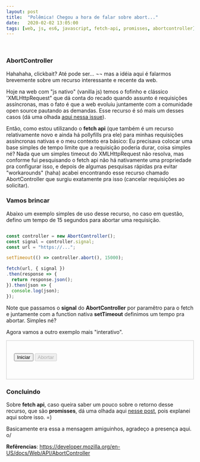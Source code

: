 ```yaml
---
layout: post
title:  "Polêmica! Chegou a hora de falar sobre abort..."
date:   2020-02-02 13:05:00
tags: [web, js, es6, javascript, fetch-api, promisses, abortcontroller]
---
```


<br />

### AbortController

Hahahaha, clickbait? Até pode ser... ¬¬ mas a idéia aqui é falarmos brevemente sobre um recurso interessante e recente da web.

Hoje na web com "js nativo" (vanilla js) temos o fofinho e clássico 'XMLHttpRequest" que dá conta do recado quando assunto é requisições assíncronas, mas o fato é que a web evoluiu juntamente com a comunidade open source pautando as demandas. Esse recurso é só mais um desses casos (dá uma olhada <a href="https://github.com/whatwg/fetch/issues/27" target="_blank" title="https://github.com/whatwg/fetch/issues/27">aqui nessa issue</a>).

Então, como estou utilizando o <b>fetch api</b> (que também é um recurso relativamente novo e ainda há pollyfills pra ele) para minhas requisições assíncronas nativas e o meu contexto era básico: Eu precisava colocar uma base simples de tempo limite que a requisição poderia durar, coisa simples né? Nada que um simples timeout do XMLHttpRequest não resolva, mas conforme fui pesquisando o fetch api não há nativamente uma propriedade pra configurar isso, e depois de algumas pesquisas rápidas pra evitar "workarounds" (haha) acabei encontrando esse recurso chamado AbortController que surgiu exatamente pra isso (cancelar requisições ao solicitar).

### Vamos brincar

Abaixo um exemplo simples de uso desse recurso, no caso em questão, defino um tempo de 15 segundos para abortar uma requisição.

```javascript

const controller = new AbortController();
const signal = controller.signal;
const url = "https://...";

setTimeout(() => controller.abort(), 15000);

fetch(url, { signal })
.then(response => {
  return response.json();
}).then(json => {
  console.log(json);
});

```

Note que passamos o <b>signal</b> do <b>AbortController</b> por paramêtro para o fetch e juntamente com a function nativa <b>setTimeout</b> definimos um tempo pra abortar. Simples né?

Agora vamos a outro exemplo mais "interativo".

<div style="padding:20px; border:1px solid #CCC; max-height:400px; margin-bottom:20px;">

<button data-for="bstart">Iniciar</button>
<button data-for="babort" disabled>Abortar</button>
<pre data-for="bout"></pre>

</div>

### Concluindo

Sobre <b>fetch api</b>, caso queira saber um pouco sobre o retorno desse recurso, que são <b>promisses</b>, dá uma olhada aqui <a href="https://libnando.com/2019/03/promises-precisamos-falar-js.html" target="_blank" title="Promisses, precisamos falar sobre">nesse post</a>, pois explanei aqui sobre isso. =)

Basicamente era essa a mensagem amiguinhos, agradeço a presença aqui. o/

<b>Refêrencias</b>: https://developer.mozilla.org/en-US/docs/Web/API/AbortController

<script>
      const bOut = document.querySelector('[data-for="bout"]');
      const bStartBtn = document.querySelector('[data-for="bstart"]');
      const bAbortBtn = document.querySelector('[data-for="babort"]');
      const decoder = self.TextDecoder && new TextDecoder();
      let fetching = false;
      let controller;
      
      function log(message) {
        const txt = document.createTextNode(message);
        bOut.appendChild(txt);
      }
      
      function badTextDecoder(bytes) {
        if (decoder) return decoder.decode(bytes, {stream: true});        
        return bytes.reduce((str, byte) => str + String.fromCharCode(byte), '');
      }
      
      bStartBtn.addEventListener('click', async event => {
        bStartBtn.disabled = true;
        bAbortBtn.disabled = false;
        
        try {
          controller = new AbortController();
          const signal = controller.signal;
        
          const response = await fetch('https://fetch-abort-demo.glitch.me/data', {signal});
          
          if (response.body) {
            const reader = response.body.getReader();

            while (true) {
              const {value} = await reader.read();
              log(badTextDecoder(value));
            }
          }
          else {
            log(`Fetching…`);
            await response.text();
          }
          
        }
        catch (e) {
          console.log(e);
          log(`\nError: ${e.name}: ${e.message}\n`);
        }
        
        bStartBtn.disabled = false;
        bAbortBtn.disabled = true;
        
      });
      
      bAbortBtn.addEventListener('click', event => {
        controller.abort();
      });
    </script>